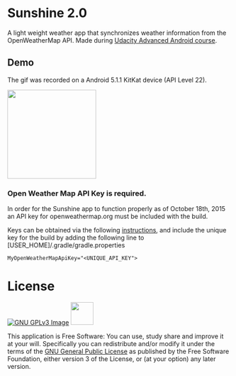 # Sunshine 2.0 

A light weight weather app that synchronizes weather information from the OpenWeatherMap API.  Made during [ Udacity Advanced Android course](https://www.udacity.com/course/ud855).

## Demo
The gif was recorded on a Android 5.1.1 KitKat device (API Level 22). 

[<img src="http://i.imgur.com/hJ4bhfC.gif" width=200>](http://i.imgur.com/hJ4bhfC.gif)

### Open Weather Map API Key is required.

In order for the Sunshine app to function properly as of October 18th, 2015 an API key for openweathermap.org must be included with the build.

Keys can be obtained via the following [instructions](http://openweathermap.org/appid#use), and include the unique key for the build by adding the following line to [USER_HOME]/.gradle/gradle.properties

`MyOpenWeatherMapApiKey="<UNIQUE_API_KEY">`

# License 

[![GNU GPLv3 Image](https://www.gnu.org/graphics/gplv3-127x51.png)](http://www.gnu.org/licenses/gpl-3.0.en.html)  <img src="http://i.imgur.com/HAZWeo7.png" height = "51">

This application is Free Software: You can use, study share and improve it at your
will. Specifically you can redistribute and/or modify it under the terms of the
[GNU General Public License](https://www.gnu.org/licenses/gpl.html) as
published by the Free Software Foundation, either version 3 of the License, or
(at your option) any later version.

